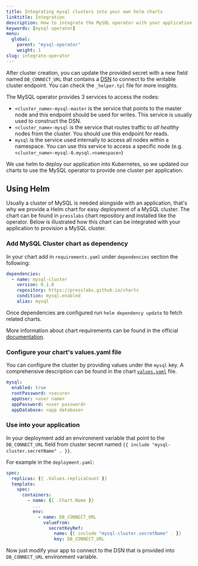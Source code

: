 ```yaml
---
title: Integrating mysql clusters into your own helm charts
linktitle: Integration
description: How to integrate the MySQL operator with your application.
keywords: [mysql operator]
menu:
  global:
    parent: "mysql-operator"
    weight: 1
slug: integrate-operator
---
```


After cluster creation, you can update the provided secret with a new field named `DB_CONNECT_URL`
that contains a [DSN](https://en.wikipedia.org/wiki/Data_source_name) to connect to the writable
cluster endpoint. You can check the `_helper.tpl` file for more insights.

The MySQL operator provides 3 services to access the nodes:

* `<cluster_name>-mysql-master` is the service that points to the master node and this endpoint
 should be used for writes. This service is usually used to construct the DSN.
* `<cluster_name>-mysql` is the service that routes traffic to _all healthy_ nodes from the
 cluster. You should use this endpoint for reads.
* `mysql` is the service used internally to access all nodes within a namespace. You can use this
 service to access a specific node (e.g. `<cluster_name>-mysql-0.mysql.<namespace>`)

We use helm to deploy our application into Kubernetes, so we updated our charts to use the MySQL
operator to provide one cluster per application.

## Using Helm

Usually a cluster of MySQL is needed alongside with an application, that's why we provide a Helm
chart for easy deployment of a MySQL cluster. The chart can be found in `presslabs` chart repository and
installed like the operator. Below is illustrated how this chart can be integrated with your
application to provision a MySQL cluster.

### Add MySQL Cluster chart as dependency

In your chart add in `requirements.yaml` under `dependencies` section the following:

```yaml
dependencies:
  - name: mysql-cluster
    version: 0.1.0
    repository: https://presslabs.github.io/charts
    condition: mysql.enabled
    alias: mysql

```

Once dependencies are configured run `helm dependency update` to fetch related charts.

More information about chart requirements can be found in the official [documentation](https://docs.helm.sh/developing_charts/#managing-dependencies-with-requirements-yaml).

### Configure your chart's values.yaml file

You can configure the cluster by providing values under the `mysql` key. A comprehensive description
can be found in the chart [`values.yaml`](https://github.com/presslabs/mysql-operator/blob/master/charts/mysql-cluster/values.yaml)
file.

```yaml
mysql:
  enabled: true
  rootPassword: <secure>
  appUser: <user name>
  appPassword: <user password>
  appDatabase: <app database>
```

### Use into your application

In your deployment add an environment variable that point to the `DB_CONNECT_URL` field from cluster secret named `{{ include "mysql-cluster.secretName" . }}`.

For example in the `deployment.yaml`:

```yaml
spec:
  replicas: {{ .Values.replicaCount }}
  template:
    spec:
      containers:
        - name: {{ .Chart.Name }}
          ...
          env:
            - name: DB_CONNECT_URL
              valueFrom:
                secretKeyRef:
                  name: {{ include "mysql-cluster.secretName" . }}
                  key: DB_CONNECT_URL
```

Now just modify your app to connect to the DSN that is provided into `DB_CONNECT_URL` environment variable.
